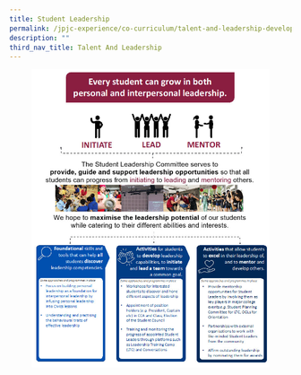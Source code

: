 ```yaml
---
title: Student Leadership
permalink: /jpjc-experience/co-curriculum/talent-and-leadership-development-programme/student-leadership/
description: ""
third_nav_title: Talent And Leadership
---
```

<figure>
<img src="/images/Student%20Leadership.jpg">
</figure>
